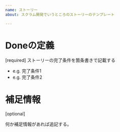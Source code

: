 ```yaml
---
name: ストーリー
about: スクラム開発でいうところのストーリーのテンプレート

---
```


# Doneの定義
[required]
ストーリーの完了条件を箇条書きで記載する

- e.g. 完了条件1
- e.g. 完了条件2

# 補足情報
[optional]

何か補足情報があれば追記する。
